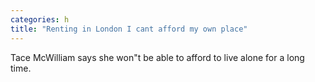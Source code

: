 ```yaml
---
categories: h
title: "Renting in London I cant afford my own place"
---
```

Tace McWilliam says she won"t be able to afford to live alone for a long time.